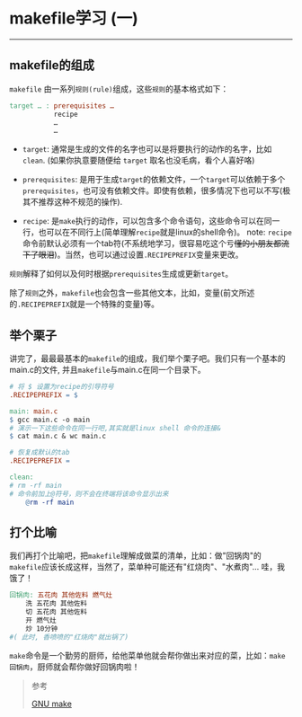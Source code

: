# makefile学习 (一)

---

## makefile的组成

`makefile` 由一系列`规则(rule)`组成，这些`规则`的基本格式如下：
```makefile
target … : prerequisites …
           recipe
           …
           …
```
+ `target`: 通常是生成的文件的名字也可以是将要执行的动作的名字，比如`clean`. (如果你执意要随便给 `target` 取名也没毛病，看个人喜好咯)

+ `prerequisites`: 是用于生成`target`的依赖文件，一个`target`可以依赖于多个`prerequisites`，也可没有依赖文件。即使有依赖，很多情况下也可以不写(极其不推荐这种不规范的操作).

+ `recipe`: 是`make`执行的动作，可以包含多个命令语句，这些命令可以在同一行，也可以在不同行上(简单理解`recipe`就是linux的shell命令)。 note: `recipe`命令前默认必须有一个tab符(不系统地学习，很容易吃这个亏~~懂的小朋友都流下了眼泪~~)。当然，也可以通过设置`.RECIPEPREFIX`变量来更改。

`规则`解释了如何以及何时根据`prerequisites`生成或更新`target`。


除了`规则`之外，`makefile`也会包含一些其他文本，比如，变量(前文所述的`.RECIPEPREFIX`就是一个特殊的变量)等。


## 举个栗子

讲完了，最最最基本的`makefile`的组成，我们举个栗子吧。我们只有一个基本的main.c的文件, 并且`makefile`与main.c在同一个目录下。
```makefile
# 将 $ 设置为recipe的引导符号
.RECIPEPREFIX = $

main: main.c
$ gcc main.c -o main
# 演示一下这些命令在同一行吧,其实就是linux shell 命令的连接&
$ cat main.c & wc main.c

# 恢复成默认的tab
.RECIPEPREFIX =

clean:
# rm -rf main
# 命令前加上@符号，则不会在终端将该命令显示出来
	@rm -rf main

```

## 打个比喻

我们再打个比喻吧，把`makefile`理解成做菜的清单，比如：做"回锅肉"的`makefile`应该长成这样，当然了，菜单种可能还有"红烧肉"、"水煮肉"... 哇，我饿了！
```makefile
回锅肉: 五花肉 其他佐料 燃气灶
    洗 五花肉 其他佐料
    切 五花肉 其他佐料
    开 燃气灶
    炒 10分钟
#( 此时, 香喷喷的"红烧肉"就出锅了)
```
`make`命令是一个勤劳的厨师，给他菜单他就会帮你做出来对应的菜，比如：`make 回锅肉`，厨师就会帮你做好回锅肉啦！

> 参考
>
> [GNU make](https://www.gnu.org/software/make/manual/make.html)
